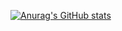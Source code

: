 [![Anurag's GitHub stats](https://github-readme-stats.vercel.app/api?username=Nuist666&count_private=true&show_icons=true&theme=radical)](https://github.com/anuraghazra/github-readme-stats)

<!--
**Nuist666/Nuist666** is a ✨ _special_ ✨ repository because its `README.md` (this file) appears on your GitHub profile.

Here are some ideas to get you started:

- 🔭 I’m currently working on ...
- 🌱 I’m currently learning ...
- 👯 I’m looking to collaborate on ...
- 🤔 I’m looking for help with ...
- 💬 Ask me about ...
- 📫 How to reach me: ...
- 😄 Pronouns: ...
- ⚡ Fun fact: ...
-->
